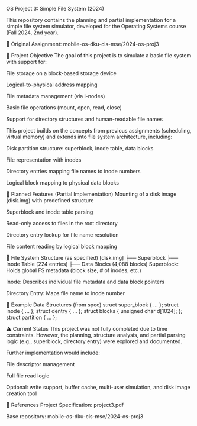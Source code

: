 OS Project 3: Simple File System (2024)

This repository contains the planning and partial implementation for a simple file system simulator, developed for the Operating Systems course (Fall 2024, 2nd year).


📌 Original Assignment:
mobile-os-dku-cis-mse/2024-os-proj3


📂 Project Objective
The goal of this project is to simulate a basic file system with support for:

File storage on a block-based storage device

Logical-to-physical address mapping

File metadata management (via i-nodes)

Basic file operations (mount, open, read, close)

Support for directory structures and human-readable file names

This project builds on the concepts from previous assignments (scheduling, virtual memory) and extends into file system architecture, including:

Disk partition structure: superblock, inode table, data blocks

File representation with inodes

Directory entries mapping file names to inode numbers

Logical block mapping to physical data blocks

🔧 Planned Features (Partial Implementation)
Mounting of a disk image (disk.img) with predefined structure

Superblock and inode table parsing

Read-only access to files in the root directory

Directory entry lookup for file name resolution

File content reading by logical block mapping


📁 File System Structure (as specified)
[disk.img]
├── Superblock
├── Inode Table (224 entries)
├── Data Blocks (4,088 blocks)
Superblock: Holds global FS metadata (block size, # of inodes, etc.)

Inode: Describes individual file metadata and data block pointers

Directory Entry: Maps file name to inode number


📑 Example Data Structures (from spec)
struct super_block { ... };
struct inode { ... };
struct dentry { ... };
struct blocks { unsigned char d[1024]; };
struct partition { ... };


⚠️ Current Status
This project was not fully completed due to time constraints.
However, the planning, structure analysis, and partial parsing logic (e.g., superblock, directory entry) were explored and documented.

Further implementation would include:

File descriptor management

Full file read logic

Optional: write support, buffer cache, multi-user simulation, and disk image creation tool


🧾 References
Project Specification: project3.pdf

Base repository: mobile-os-dku-cis-mse/2024-os-proj3